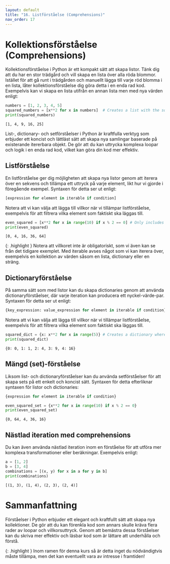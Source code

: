 ```yaml
---
layout: default
title: "16. Listförståelse (Comprehensions)"
nav_order: 17
---
```


# Kollektionsförståelse (Comprehensions)
Kollektionsförståelse i Python är ett kompakt sätt att skapa listor. Tänk dig att du har en stor trädgård och vill skapa en lista över alla röda blommor. Istället för att gå runt i trädgården och manuellt lägga till varje röd blomma i en lista, låter kollektionsförståelse dig göra detta i en enda rad kod. Exempelvis kan vi skapa en lista utifrån en annan lista men med nya värden enligt:
```python
numbers = [1, 2, 3, 4, 5]
squared_numbers = [x**2 for x in numbers]  # Creates a list with the squared value of each number in numbers
print(squared_numbers)
```
<div class="code-example" markdown="1">
<pre><code>[1, 4, 9, 16, 25]</code></pre>
</div>

List-, dictionary- och setförståelser i Python är kraftfulla verktyg som erbjuder ett koncist och lättläst sätt att skapa nya samlingar baserade på existerande itererbara objekt. De gör att du kan uttrycka komplexa loopar och logik i en enda rad kod, vilket kan göra din kod mer effektiv.

## Listförståelse
En listförståelse ger dig möjligheten att skapa nya listor genom att iterera över en sekvens och tillämpa ett uttryck på varje element, likt hur vi gjorde i föregående exempel. Syntaxen för detta ser ut enligt:
```python
[expression for element in iterable if condition]
```

Notera att vi kan välja att lägga till villkor när vi tillämpar listförståelse, exempelvis för att filtrera vilka element som faktiskt ska läggas till.
```python
even_squared = [x**2 for x in range(10) if x % 2 == 0] # Only includes even integers
print(even_squared)
```
<div class="code-example" markdown="1">
<pre><code>[0, 4, 16, 36, 64]</code></pre>
</div>

{: .highlight }
Notera att villkoret inte är obligatoriskt, som vi även kan se från det tidigare exemplet. Med iterable avses något som vi kan iterera över, exempelvis en kollektion av värden såsom en lista, dictionary eller en sträng.

## Dictionaryförståelse
På samma sätt som med listor kan du skapa dictionaries genom att använda dictionaryförståelser, där varje iteration kan producera ett nyckel-värde-par. Syntaxen för detta ser ut enligt:
```python
{key_expression: value_expression for element in iterable if condition}
```

Notera att vi kan välja att lägga till villkor när vi tillämpar listförståelse, exempelvis för att filtrera vilka element som faktiskt ska läggas till.
```python
squared_dict = {x: x**2 for x in range(5)} # Creates a dictionary where the key is the initial value and value is the squared value
print(squared_dict)
```
<div class="code-example" markdown="1">
<pre><code>{0: 0, 1: 1, 2: 4, 3: 9, 4: 16}</code></pre>
</div>

## Mängd (set)-förståelse
Liksom list- och dictionaryförståelser kan du använda setförståelser för att skapa sets på ett enkelt och koncist sätt. Syntaxen för detta efterliknar syntaxen för listor och dictionaries:
```python
{expression for element in iterable if condition}
```

```python
even_squared_set = {x**2 for x in range(10) if x % 2 == 0}
print(even_squared_set)
```
<div class="code-example" markdown="1">
<pre><code>{0, 64, 4, 36, 16}</code></pre>
</div>

## Nästlad iteration med comprehensions
Du kan även använda nästlad iteration inom en förståelse för att utföra mer komplexa transformationer eller beräkningar. Exempelvis enligt:
```python
a = [1, 2]
b = [3, 4]
combinations = [(x, y) for x in a for y in b]
print(combinations)
```
<div class="code-example" markdown="1">
<pre><code>[(1, 3), (1, 4), (2, 3), (2, 4)]</code></pre>
</div>

# Sammanfattning
Förståelser i Python erbjuder ett elegant och kraftfullt sätt att skapa nya kollektioner. De gör att du kan förenkla kod som annars skulle kräva flera rader av loopar och villkorsuttryck. Genom att bemästra dessa förståelser kan du skriva mer effektiv och läsbar kod som är lättare att underhålla och förstå.

{: .highlight }
Inom ramen för denna kurs så är detta inget du nödvändigtvis måste tillämpa, men det kan eventuellt vara av intresse i framtiden!